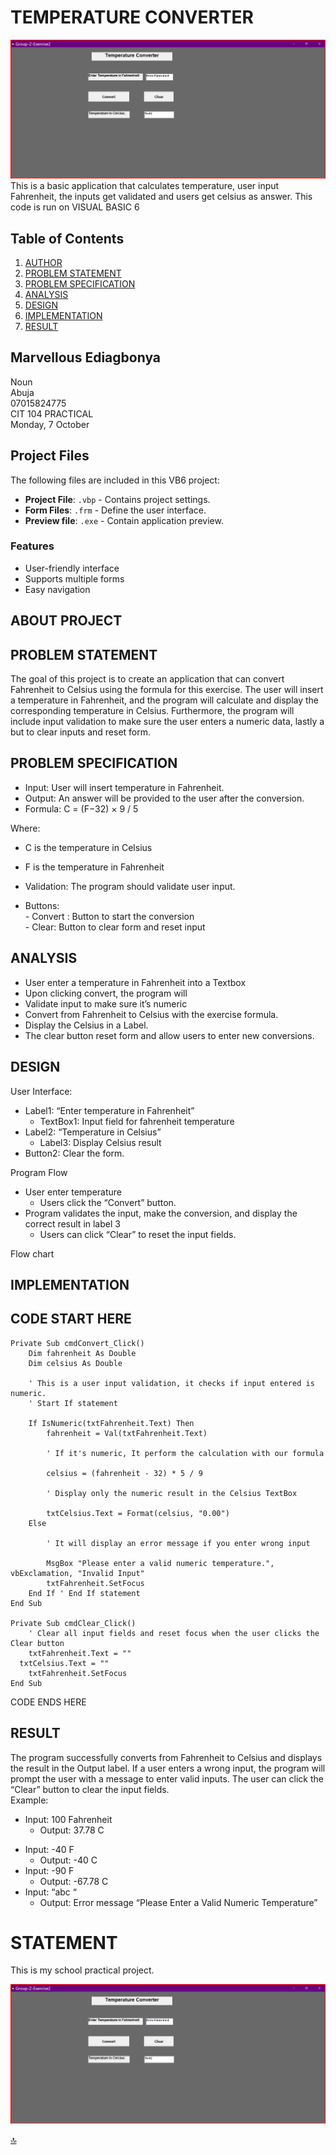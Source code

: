 # TEMPERATURE CONVERTER

![Live-Preview](https://github.com/marveeygoodlife/TemperatureConverter/blob/main/images/Screenshot%202024-10-08%20132820.png)
 This is a basic application that calculates temperature, user input Fahrenheit, the inputs get validated and users get celsius as answer.
This code is run on VISUAL BASIC 6


## Table of Contents

1. [AUTHOR](#marvellous-ediagbonya)
1. [PROBLEM STATEMENT](#problem-statement)
2. [PROBLEM SPECIFICATION](#problem-specification)
3. [ANALYSIS](#analysis)
4. [DESIGN](#design)
5. [IMPLEMENTATION](#implementation)
5. [RESULT](#result)

## Marvellous Ediagbonya
Noun  
Abuja  
07015824775  
CIT 104 PRACTICAL  
Monday, 7 October  
## Project Files

The following files are included in this VB6 project:

- **Project File**: `.vbp` - Contains project settings.
- **Form Files**: `.frm` - Define the user interface.
- **Preview file**: `.exe` - Contain application preview.

### Features

- User-friendly interface
- Supports multiple forms
- Easy navigation


## ABOUT PROJECT

## PROBLEM STATEMENT

The goal of this project is to create an application that can convert Fahrenheit to Celsius using the formula for this exercise. The user will insert a temperature in Fahrenheit, and the program will  calculate and display the corresponding temperature in Celsius.
Furthermore, the program will include input validation to make sure the user enters a numeric data, lastly a but to clear inputs and reset form.

## PROBLEM SPECIFICATION

- Input: User will insert temperature in Fahrenheit.  
- Output: An answer will be provided to the user after the conversion.  
- Formula: C = (F−32) × 9 / 5 

Where:  

- C is the temperature in Celsius    
- F is the temperature in Fahrenheit    

- Validation: The program should validate user input.  
- Buttons:  
           - Convert : Button to start the conversion  
           - Clear: Button to clear form and reset input  

## ANALYSIS

- User enter a temperature in Fahrenheit into a Textbox  
- Upon clicking convert, the program will	  
- Validate input to make sure it’s numeric  
- Convert from Fahrenheit to Celsius with the exercise formula.  
- Display the Celsius in a Label.  
- The clear button reset form and allow users to enter new conversions.  

## DESIGN

User Interface:  

- Label1: “Enter temperature in Fahrenheit”  
    - TextBox1: Input field for fahrenheit temperature  
- Label2: “Temperature in Celsius”  
    - Label3: Display Celsius result  
- Button2: Clear the form.  

Program Flow  

- User enter temperature  
   - Users click the “Convert” button.  
- Program validates the input, make the conversion, and display the correct result in label 3  
   - Users can click “Clear” to reset the input fields.  

Flow chart



## IMPLEMENTATION

CODE START HERE
-
```vb6
Private Sub cmdConvert_Click()
    Dim fahrenheit As Double
    Dim celsius As Double

    ' This is a user input validation, it checks if input entered is numeric.
    ' Start If statement
    
    If IsNumeric(txtFahrenheit.Text) Then
        fahrenheit = Val(txtFahrenheit.Text)

        ' If it's numeric, It perform the calculation with our formula
        
        celsius = (fahrenheit - 32) * 5 / 9

        ' Display only the numeric result in the Celsius TextBox
        
        txtCelsius.Text = Format(celsius, "0.00")
    Else
    
        ' It will display an error message if you enter wrong input
        
        MsgBox "Please enter a valid numeric temperature.", vbExclamation, "Invalid Input"
        txtFahrenheit.SetFocus
    End If ' End If statement
End Sub

Private Sub cmdClear_Click()
    ' Clear all input fields and reset focus when the user clicks the Clear button
    txtFahrenheit.Text = ""
  txtCelsius.Text = ""
    txtFahrenheit.SetFocus
End Sub
```
CODE ENDS HERE




## RESULT

The program successfully converts from Fahrenheit to Celsius and displays the result in the Output label.
If a user enters a wrong input, the program will prompt the user with a message to enter valid inputs.
The user can click the “Clear” button to clear the input fields.  
Example:  
+ Input: 100 Fahrenheit  
    + Output: 37.78 C  
- Input: -40 F  
    + Output: -40 C  
- Input: -90 F  
    + Output: -67.78 C  
- Input: “abc “  
    + Output: Error message “Please Enter a Valid Numeric Temperature”  

# STATEMENT
This is my school practical project.  

![Preview](https://github.com/marveeygoodlife/TemperatureConverter/blob/main/images/Screenshot%202024-10-08%20132820.png)

[🔝 ](#temperature-converter)
